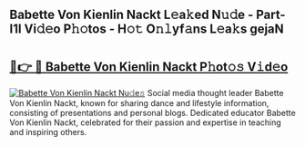 ## Babette Von Kienlin Nackt L𝚎a𝚔ed N𝚞𝚍e - Part-I1I Vi𝚍𝚎o P𝚑𝚘tos - H𝚘𝚝 O𝚗𝚕yf𝚊ns L𝚎a𝚔s gejaN

# <h2><a href="http://kf53do.oniu.top/?m=Babette+Von+Kienlin+Nackt">🔗👉 🔴 Babette Von Kienlin Nackt P𝚑ot𝚘𝚜 V𝚒d𝚎o</a></h2>

[![Babette Von Kienlin Nackt Nu𝚍e𝚜](https://i.imgur.com/0qMVB7G.gif)](http://kf53do.oniu.top/?m=Babette+Von+Kienlin+Nackt)
Social media thought leader Babette Von Kienlin Nackt, known for sharing dance and lifestyle information, consisting of presentations and personal blogs. Dedicated educator Babette Von Kienlin Nackt, celebrated for their passion and expertise in teaching and inspiring others.  
